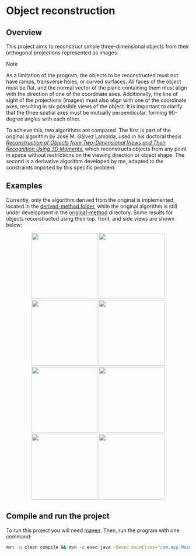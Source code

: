 # Object reconstruction

## Overview

This project aims to reconstruct simple three-dimensional objects from their orthogonal projections represented as images.

> [!NOTE]
> As a limitation of the program, the objects to be reconstructed must not have ramps, transverse holes, or curved surfaces. All faces of the object must be flat, and the normal vector of the plane containing them must align with the direction of one of the coordinate axes. Additionally, the line of sight of the projections (images) must also align with one of the coordinate axes, resulting in six possible views of the object. It is important to clarify that the three spatial axes must be mutually perpendicular, forming 90-degree angles with each other.

To achieve this, two algorithms are compared. The first is part of the original algorithm by José M. Gálvez Lamolda, used in his doctoral thesis <a href="https://accedacris.ulpgc.es/handle/10553/21247">*Reconstruction of Objects from Two-Dimensional Views and Their Recognition Using 3D Moments*</a>, which reconstructs objects from any point in space without restrictions on the viewing direction or object shape. The second is a derivative algorithm developed by me, adapted to the constraints imposed by this specific problem.

## Examples

Currently, only the algorithm derived from the original is implemented, located in the <a href="derived-method">derived-method folder</a>, while the original algorithm is still under development in the <a href="original-method">original-method</a> directory. Some results for objects reconstructed using their top, front, and side views are shown below:

<div align="center">
  <img width=180 src="https://github.com/user-attachments/assets/6a3c7800-9bf8-404c-b00b-93ed69d8294e">
  <img width=180 src="https://github.com/user-attachments/assets/5e0038c4-9713-4293-8133-1f5a40ccf079">
  <img width=180 src="https://github.com/user-attachments/assets/3d2350e2-4253-4982-9e5e-63fd0e4aa208">
  <img width=180 src="https://github.com/user-attachments/assets/59cbb0f2-d964-447d-ad99-7e222d4fbdd5">
</div>

<div align="center">
  <img width=180 src="https://github.com/user-attachments/assets/6db6c51a-3eec-4be8-8cdc-aa31c815e686">
  <img width=180 src="https://github.com/user-attachments/assets/37b3a029-9157-403b-b278-5cdcf1a91585">
  <img width=180 src="https://github.com/user-attachments/assets/5fd4ce6e-f725-4fe6-b6bb-5b7cf1ae2f27">
  <img width=180 src="https://github.com/user-attachments/assets/7b7938aa-f4eb-4f86-8364-5fe69971b3d7">
</div>

## Compile and run the project

To run this project you will need [maven](https://maven.apache.org/). Then, run the program with one command:

```bash
mvn -q clean compile && mvn -q exec:java -Dexec.mainClass="com.app.Main"
```
